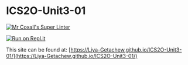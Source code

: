 # ICS2O-Unit3-01

[![Mr Coxall's Super Linter](https://github.com/Liya-Getachew/ICS2O-Unit3-01/workflows/Mr%20Coxall's%20Super%20Linter/badge.svg)](https://github.com/Liya-Getachew/ICS2O-Unit3-01/actions)

[![Run on Repl.it](https://repl.it/badge/github/Liya-Getachew/ICS2O-Unit3-01)](https://repl.it/github/Liya-Getachew/ICS2O-Unit3-01)

This site can be found at: [https://Liya-Getachew.github.io/ICS2O-Unit3-01/](https://Liya-Getachew.github.io/ICS2O-Unit3-01/)
